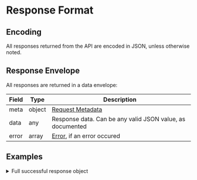 # Response Format

## Encoding

All responses returned from the API are encoded in JSON, unless otherwise
noted.

## Response Envelope

All responses are returned in a data envelope:

Field | Type   | Description
------|--------|-----------
meta  | object | [Request Metadata](objects.md#request-metadata)
data  | any    | Response data. Can be any valid JSON value, as documented
error | array  | [Error](objects.md##error-object), if an error occured

## Examples

<details>
<summary>Full successful response object</summary>

From the [Execute Search]() endpoint:

```json
{
  "meta": {
    "id": "2a5b8993-d1bf-468b-9766-5afa50727bd4",
    "node": "us-east",
    "ms": 500
  },
  "data": [
    {
      "t": 0,
      "rank": 1,
      "url": "https://kagi.com",
      "title": "Kagi Search",
      "snippet": "Let's fetch!",
    },
    {
      "t": 0,
      "rank": 2,
      "url": "https://browser.kagi.com",
      "title": "Orion Browser by Kagi",
      "snippet": "Incredible performance. Total Protection.",
    }
  ]
}
```
</details>
